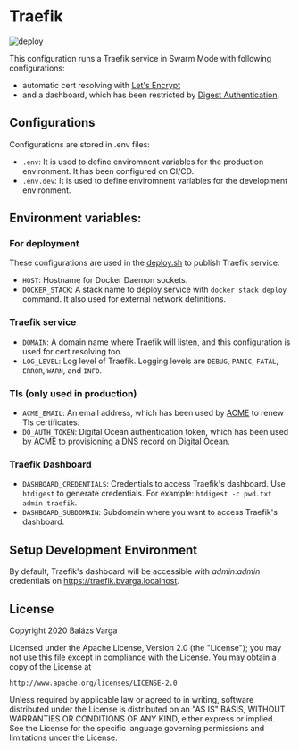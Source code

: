 # Traefik

![deploy](https://github.com/warnyul/traefik-docker-compose/workflows/deploy/badge.svg)

This configuration runs a Traefik service in Swarm Mode with following configurations:
* automatic cert resolving with [Let's Encrypt](https://letsencrypt.org)
* and a dashboard, which has been restricted by [Digest Authentication](https://docs.traefik.io/middlewares/digestauth/).

## Configurations

Configurations are stored in .env files:
* `.env`: It is used to define enviromnent variables for the production environment. It has been configured on CI/CD.
* `.env.dev`: It is used to define enviromnent variables for the development environment.

## Environment variables:
### For deployment
These configurations are used in the [deploy.sh](./scripts/deploy.sh) to publish Traefik service.
* `HOST`: Hostname for Docker Daemon sockets.
* `DOCKER_STACK`: A stack name to deploy service with `docker stack deploy` command. It also used for external network definitions.

### Traefik service
* `DOMAIN`: A domain name where Traefik will listen, and this configuration is used for cert resolving too.
* `LOG_LEVEL`: Log level of Traefik. Logging levels are `DEBUG`, `PANIC`, `FATAL`, `ERROR`, `WARN`, and `INFO`.

### Tls (only used in production)
* `ACME_EMAIL`: An email address, which has been used by [ACME](https://github.com/acmesh-official/acme.sh) to renew Tls certificates.
* `DO_AUTH_TOKEN`: Digital Ocean authentication token, which has been used by ACME to provisioning a DNS record on Digital Ocean.

### Traefik Dashboard
* `DASHBOARD_CREDENTIALS`: Credentials to access Traefik's dashboard. Use `htdigest` to generate credentials. For example: `htdigest -c pwd.txt admin traefik`.
* `DASHBOARD_SUBDOMAIN`: Subdomain where you want to access Traefik's dashboard.

## Setup Development Environment

By default, Traefik's dashboard will be accessible with _admin:admin_ credentials on https://traefik.bvarga.localhost.

## License

Copyright 2020 Balázs Varga

Licensed under the Apache License, Version 2.0 (the "License");
you may not use this file except in compliance with the License.
You may obtain a copy of the License at

    http://www.apache.org/licenses/LICENSE-2.0

Unless required by applicable law or agreed to in writing, software
distributed under the License is distributed on an "AS IS" BASIS,
WITHOUT WARRANTIES OR CONDITIONS OF ANY KIND, either express or implied.
See the License for the specific language governing permissions and
limitations under the License.